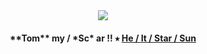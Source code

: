 
<div id="header" align="center">
  <img src="https://64.media.tumblr.com/42ddb9abbeae494e906e07d8336c6b4c/901ddae1b6be7735-3a/s2048x3072/bf3b8bf8a911168e0a520d17bf8442e7751ef5ca.pnj"/>
</div> 
<h4 id="header" align="center">
  	**Tom** my   /   *Sc* ar   !!     ⭑     <ins>He   /   It  /   Star   /   Sun</ins> 
</h4>
